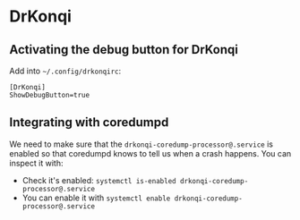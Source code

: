 <!--
    SPDX-License-Identifier: CC0-1.0
    SPDX-FileCopyrightText: 2021 Harald Sitter <sitter@kde.org>
    SPDX-FileCopyrightText: 2021 Aleix Pol i Gonzalez <aleixpol@kde.org>
-->

# DrKonqi
## Activating the debug button for DrKonqi
Add into `~/.config/drkonqirc`:
```
[DrKonqi]
ShowDebugButton=true
```

## Integrating with coredumpd
We need to make sure that the `drkonqi-coredump-processor@.service` is enabled so that coredumpd knows to tell us when a crash happens. You can inspect it with:

* Check it's enabled: `systemctl is-enabled drkonqi-coredump-processor@.service`
* You can enable it with `systemctl enable drkonqi-coredump-processor@.service`
